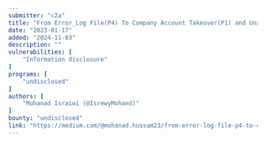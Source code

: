 ```yaml
---
submitter: "c2a"
title: "From Error_Log File(P4) To Company Account Takeover(P1) and Unauthorized Actions On API"
date: "2023-01-17"
added: "2024-11-03"
description: ""
vulnerabilities: [
    "Information disclosure"
]
programs: [
    "undisclosed"
]
authors: [
    "Muhanad Israiwi (@IsrewyMohand)"
]
bounty: "undisclosed"
link: "https://medium.com/@mohanad.hussam23/from-error-log-file-p4-to-company-account-takeover-p1-and-unauthorized-actions-on-api-35e45e43273a"
---
```




